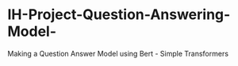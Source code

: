 # IH-Project-Question-Answering-Model-
Making a Question Answer Model using Bert - Simple Transformers 
